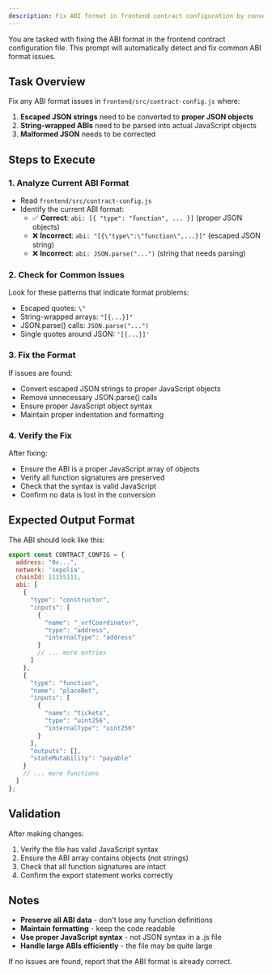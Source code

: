 ```yaml
---
description: Fix ABI format in frontend contract configuration by converting escaped JSON strings to proper JSON objects
---
```


You are tasked with fixing the ABI format in the frontend contract configuration file. This prompt will automatically detect and fix common ABI format issues.

## Task Overview

Fix any ABI format issues in `frontend/src/contract-config.js` where:
1. **Escaped JSON strings** need to be converted to **proper JSON objects**
2. **String-wrapped ABIs** need to be parsed into actual JavaScript objects
3. **Malformed JSON** needs to be corrected

## Steps to Execute

### 1. Analyze Current ABI Format
- Read `frontend/src/contract-config.js`
- Identify the current ABI format:
  - ✅ **Correct**: `abi: [{ "type": "function", ... }]` (proper JSON objects)
  - ❌ **Incorrect**: `abi: "[{\"type\":\"function\",...}]"` (escaped JSON string)
  - ❌ **Incorrect**: `abi: JSON.parse("...")` (string that needs parsing)

### 2. Check for Common Issues
Look for these patterns that indicate format problems:
- Escaped quotes: `\"`
- String-wrapped arrays: `"[{...}]"`
- JSON.parse() calls: `JSON.parse("...")`
- Single quotes around JSON: `'[{...}]'`

### 3. Fix the Format
If issues are found:
- Convert escaped JSON strings to proper JavaScript objects
- Remove unnecessary JSON.parse() calls
- Ensure proper JavaScript object syntax
- Maintain proper indentation and formatting

### 4. Verify the Fix
After fixing:
- Ensure the ABI is a proper JavaScript array of objects
- Verify all function signatures are preserved
- Check that the syntax is valid JavaScript
- Confirm no data is lost in the conversion

## Expected Output Format

The ABI should look like this:
```javascript
export const CONTRACT_CONFIG = {
  address: "0x...",
  network: 'sepolia',
  chainId: 11155111,
  abi: [
    {
      "type": "constructor",
      "inputs": [
        {
          "name": "_vrfCoordinator",
          "type": "address",
          "internalType": "address"
        }
        // ... more entries
      ]
    },
    {
      "type": "function",
      "name": "placeBet",
      "inputs": [
        {
          "name": "tickets",
          "type": "uint256",
          "internalType": "uint256"
        }
      ],
      "outputs": [],
      "stateMutability": "payable"
    }
    // ... more functions
  ]
};
```

## Validation

After making changes:
1. Verify the file has valid JavaScript syntax
2. Ensure the ABI array contains objects (not strings)
3. Check that all function signatures are intact
4. Confirm the export statement works correctly

## Notes

- **Preserve all ABI data** - don't lose any function definitions
- **Maintain formatting** - keep the code readable
- **Use proper JavaScript syntax** - not JSON syntax in a .js file
- **Handle large ABIs efficiently** - the file may be quite large

If no issues are found, report that the ABI format is already correct.
